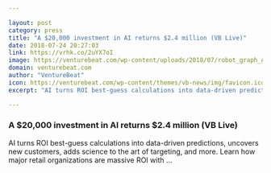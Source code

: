 ```yaml
---

layout: post
category: press
title: "A $20,000 investment in AI returns $2.4 million (VB Live)"
date: 2018-07-24 20:27:03
link: https://vrhk.co/2uYX7oI
image: https://venturebeat.com/wp-content/uploads/2018/07/robot_graph_AI.shutterstock_1005680347.jpg?fit=1200%2C850&strip=all
domain: venturebeat.com
author: "VentureBeat"
icon: https://venturebeat.com/wp-content/themes/vb-news/img/favicon.ico
excerpt: "AI turns ROI best-guess calculations into data-driven predictions, uncovers new customers, adds science to the art of targeting, and more. Learn how major retail organizations are massive ROI with …"

---
```


### A $20,000 investment in AI returns $2.4 million (VB Live)

AI turns ROI best-guess calculations into data-driven predictions, uncovers new customers, adds science to the art of targeting, and more. Learn how major retail organizations are massive ROI with …